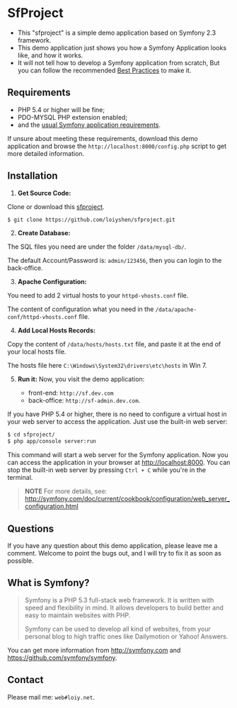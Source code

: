 SfProject
==========

  * This "sfproject" is a simple demo application based on Symfony 2.3 framework.
  * This demo application just shows you how a Symfony Application looks like, and how it works. 
  * It will not tell how to develop a Symfony application from scratch, But you can follow the recommended [Best Practices](http://symfony.com/doc/current/best_practices/index.html) to make it.


Requirements
------------

  * PHP 5.4 or higher will be fine;
  * PDO-MYSQL PHP extension enabled;
  * and the [usual Symfony application requirements](http://symfony.com/doc/2.3/reference/requirements.html).

If unsure about meeting these requirements, download this demo application and browse the `http://localhost:8000/config.php` script to get more detailed information.


Installation
------------

1. **Get Source Code:**
  
  Clone or download this [sfproject](https://github.com/loiyshen/sfproject.git).

  ```bash
  $ git clone https://github.com/loiyshen/sfproject.git
  ```

2. **Create Database:**
  
  The SQL files you need are under the folder `/data/mysql-db/`.
  
  The default Account/Password is: `admin/123456`, then you can login to the back-office.

3. **Apache Configuration:**
  
  You need to add 2 virtual hosts to your `httpd-vhosts.conf` file.
  
  The content of configuration what you need in the `/data/apache-conf/httpd-vhosts.conf` file.

4. **Add Local Hosts Records:**
  
  Copy the content of `/data/hosts/hosts.txt` file, and paste it at the end of your local hosts file.
  
  The hosts file here `C:\Windows\System32\drivers\etc\hosts` in Win 7.

5. **Run it:**
  Now, you visit the demo application: 
  
    - front-end:  `http://sf.dev.com` 
    - back-office: `http://sf-admin.dev.com`.
  
  If you have PHP 5.4 or higher, there is no need to configure a virtual host in your web server to access the application.
  Just use the built-in web server:
  
  ```bash
  $ cd sfproject/
  $ php app/console server:run
  ```
  
  This command will start a web server for the Symfony application. 
  Now you can access the application in your browser at <http://localhost:8000>. 
  You can stop the built-in web server by pressing `Ctrl + C` while you're in the terminal.
  
  > **NOTE**
  > For more details, see:
  > http://symfony.com/doc/current/cookbook/configuration/web_server_configuration.html

Questions
------------

If you have any question about this demo application, please leave me a comment.
Welcome to point the bugs out, and I will try to fix it as soon as possible.


What is Symfony?
---------------------

> Symfony is a PHP 5.3 full-stack web framework.  It is written with
> speed and flexibility in mind.  It allows developers to build better
> and easy to maintain websites with PHP.
> 
> Symfony can be used to develop all kind of websites, from your
> personal blog to high traffic ones like Dailymotion or Yahoo! Answers.

You can get more information from <http://symfony.com> and <https://github.com/symfony/symfony>.


Contact
--------
Please mail me: `web#loiy.net`.
